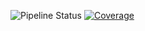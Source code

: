 ![Pipeline Status](https://github.com/TanvirUd/api/actions/workflows/ci.yml/badge.svg) 
[![Coverage](https://raw.githubusercontent.com/TanvirUd/api/master/coverage_badge.svg?sanitize=true)](https://img.shields.io/scrutinizer/coverage/g/TanvirUd/api
)

